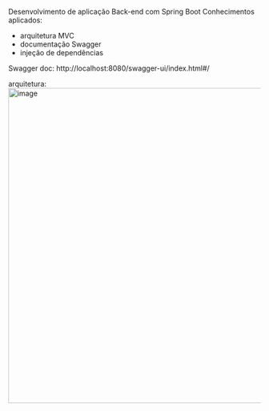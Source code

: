 Desenvolvimento de aplicação Back-end com Spring Boot
Conhecimentos aplicados:
- arquitetura MVC
- documentação Swagger
- injeção de dependências


Swagger doc: http://localhost:8080/swagger-ui/index.html#/

arquitetura:
<img width="1427" height="628" alt="image" src="https://github.com/user-attachments/assets/f9c2a1d2-42c2-48c6-ad09-6cbc938f9057" />
